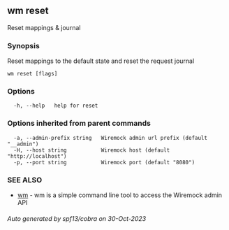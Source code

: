 ## wm reset

Reset mappings & journal

### Synopsis

Reset mappings to the default state and reset the request journal

```
wm reset [flags]
```

### Options

```
  -h, --help   help for reset
```

### Options inherited from parent commands

```
  -a, --admin-prefix string   Wiremock admin url prefix (default "__admin")
  -H, --host string           Wiremock host (default "http://localhost")
  -p, --port string           Wiremock port (default "8080")
```

### SEE ALSO

* [wm](wm.md)	 - wm is a simple command line tool to access the Wiremock admin API

###### Auto generated by spf13/cobra on 30-Oct-2023
